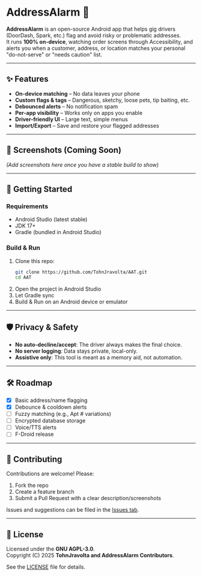 # AddressAlarm 🚨

**AddressAlarm** is an open-source Android app that helps gig drivers (DoorDash, Spark, etc.) flag and avoid risky or problematic addresses.  
It runs **100% on-device**, watching order screens through Accessibility, and alerts you when a customer, address, or location matches your personal "do-not-serve" or "needs caution" list.

---

## ✨ Features

- **On-device matching** – No data leaves your phone  
- **Custom flags & tags** – Dangerous, sketchy, loose pets, tip baiting, etc.  
- **Debounced alerts** – No notification spam  
- **Per-app visibility** – Works only on apps you enable  
- **Driver-friendly UI** – Large text, simple menus  
- **Import/Export** – Save and restore your flagged addresses  

---

## 📱 Screenshots (Coming Soon)
*(Add screenshots here once you have a stable build to show)*

---

## 🚀 Getting Started

### Requirements
- Android Studio (latest stable)  
- JDK 17+  
- Gradle (bundled in Android Studio)  

### Build & Run
1. Clone this repo:
   ```bash
   git clone https://github.com/TohnJravolta/AAT.git
   cd AAT
   ```
2. Open the project in Android Studio  
3. Let Gradle sync  
4. Build & Run on an Android device or emulator  

---

## 🛡️ Privacy & Safety

- **No auto-decline/accept**: The driver always makes the final choice.  
- **No server logging**: Data stays private, local-only.  
- **Assistive only**: This tool is meant as a memory aid, not automation.  

---

## 🛠 Roadmap

- [x] Basic address/name flagging  
- [x] Debounce & cooldown alerts  
- [ ] Fuzzy matching (e.g., Apt # variations)  
- [ ] Encrypted database storage  
- [ ] Voice/TTS alerts  
- [ ] F-Droid release  

---

## 🤝 Contributing

Contributions are welcome! Please:  
1. Fork the repo  
2. Create a feature branch  
3. Submit a Pull Request with a clear description/screenshots  

Issues and suggestions can be filed in the [Issues tab](../../issues).  

---

## 📜 License

Licensed under the **GNU AGPL-3.0**.  
Copyright (C) 2025 **TohnJravolta and AddressAlarm Contributors**.

See the [LICENSE](LICENSE) file for details.
